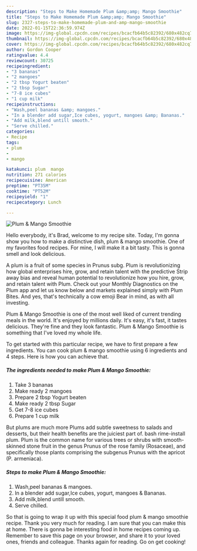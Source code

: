 ```yaml
---
description: "Steps to Make Homemade Plum &amp;amp; Mango Smoothie"
title: "Steps to Make Homemade Plum &amp;amp; Mango Smoothie"
slug: 2327-steps-to-make-homemade-plum-and-amp-mango-smoothie
date: 2022-01-15T22:36:59.974Z
image: https://img-global.cpcdn.com/recipes/bcacfb64b5c82392/680x482cq70/plum-mango-smoothie-recipe-main-photo.jpg
thumbnail: https://img-global.cpcdn.com/recipes/bcacfb64b5c82392/680x482cq70/plum-mango-smoothie-recipe-main-photo.jpg
cover: https://img-global.cpcdn.com/recipes/bcacfb64b5c82392/680x482cq70/plum-mango-smoothie-recipe-main-photo.jpg
author: Gordon Cooper
ratingvalue: 4.4
reviewcount: 30725
recipeingredient:
- "3 bananas"
- "2 mangoes"
- "2 tbsp Yogurt beaten"
- "2 tbsp Sugar"
- "7-8 ice cubes"
- "1 cup milk"
recipeinstructions:
- "Wash,peel bananas &amp; mangoes."
- "In a blender add sugar,Ice cubes, yogurt, mangoes &amp; Bananas."
- "Add milk,blend untill smooth."
- "Serve chilled."
categories:
- Recipe
tags:
- plum
- 
- mango

katakunci: plum  mango 
nutrition: 271 calories
recipecuisine: American
preptime: "PT35M"
cooktime: "PT52M"
recipeyield: "1"
recipecategory: Lunch

---
```



![Plum &amp; Mango Smoothie](https://img-global.cpcdn.com/recipes/bcacfb64b5c82392/680x482cq70/plum-mango-smoothie-recipe-main-photo.jpg)

Hello everybody, it's Brad, welcome to my recipe site. Today, I'm gonna show you how to make a distinctive dish, plum &amp; mango smoothie. One of my favorites food recipes. For mine, I will make it a bit tasty. This is gonna smell and look delicious.

A plum is a fruit of some species in Prunus subg. Plum is revolutionizing how global enterprises hire, grow, and retain talent with the predictive Strip away bias and reveal human potential to revolutionize how you hire, grow, and retain talent with Plum. Check out your Monthly Diagnostics on the Plum app and let us know below and markets explained simply with Plum Bites. And yes, that&#39;s technically a cow emoji Bear in mind, as with all investing.

Plum &amp; Mango Smoothie is one of the most well liked of current trending meals in the world. It's enjoyed by millions daily. It's easy, it's fast, it tastes delicious. They're fine and they look fantastic. Plum &amp; Mango Smoothie is something that I've loved my whole life.


To get started with this particular recipe, we have to first prepare a few ingredients. You can cook plum &amp; mango smoothie using 6 ingredients and 4 steps. Here is how you can achieve that.

<!--inarticleads1-->

##### The ingredients needed to make Plum &amp; Mango Smoothie:

1. Take 3 bananas
1. Make ready 2 mangoes
1. Prepare 2 tbsp Yogurt beaten
1. Make ready 2 tbsp Sugar
1. Get 7-8 ice cubes
1. Prepare 1 cup milk


But plums are much more Plums add subtle sweetness to salads and desserts, but their health benefits are the juiciest part of. bash rime-install plum. Plum is the common name for various trees or shrubs with smooth-skinned stone fruit in the genus Prunus of the rose family (Rosaceae), and specifically those plants comprising the subgenus Prunus with the apricot (P. armeniaca). 

<!--inarticleads2-->

##### Steps to make Plum &amp; Mango Smoothie:

1. Wash,peel bananas &amp; mangoes.
1. In a blender add sugar,Ice cubes, yogurt, mangoes &amp; Bananas.
1. Add milk,blend untill smooth.
1. Serve chilled.




So that is going to wrap it up with this special food plum &amp; mango smoothie recipe. Thank you very much for reading. I am sure that you can make this at home. There is gonna be interesting food in home recipes coming up. Remember to save this page on your browser, and share it to your loved ones, friends and colleague. Thanks again for reading. Go on get cooking!
